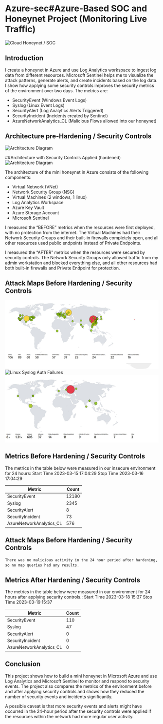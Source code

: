 # Azure-sec#Azure-Based SOC and Honeynet Project (Monitoring Live Traffic)
![Cloud Honeynet / SOC](https://i.imgur.com/ZWxe03e.jpg)

## Introduction

I create a honeynet in Azure and use Log Analytics workspace to ingest log data from different resources. Microsoft Sentinel helps me to visualize the attack patterns, generate alerts, and create incidents based on the log data. I show how applying some security controls improves the security metrics of the environment over two days. The metrics are:
- SecurityEvent (Windows Event Logs)
- Syslog (Linux Event Logs)
- SecurityAlert (Log Analytics Alerts Triggered)
- SecurityIncident (Incidents created by Sentinel)
- AzureNetworkAnalytics_CL (Malicious Flows allowed into our honeynet)

## Architecture pre-Hardening / Security Controls
![Architecture Diagram](https://i.imgur.com/aBDwnKb.jpg)

##Architecture with Security Controls Applied (hardened)
![Architecture Diagram](https://i.imgur.com/YQNa9Pp.jpg)

The architecture of the mini honeynet in Azure consists of the following components:

- Virtual Network (VNet)
- Network Security Group (NSG)
- Virtual Machines (2 windows, 1 linux)
- Log Analytics Workspace
- Azure Key Vault
- Azure Storage Account
- Microsoft Sentinel

I measured the “BEFORE” metrics when the resources were first deployed, with no protection from the internet. The Virtual Machines had their Network Security Groups and their built-in firewalls completely open, and all other resources used public endpoints instead of Private Endpoints.

I measured the “AFTER” metrics when the resources were secured by security controls. The Network Security Groups only allowed traffic from my admin workstation and blocked everything else, and all other resources had both built-in firewalls and Private Endpoint for protection.
## Attack Maps Before Hardening / Security Controls
![NSG Allowed Inbound Malicious Flows](https://github.com/Roo87roo/test/blob/main/nsg-malicious-allowed-in%20(before).jpg?raw=true)<br>
![Linux Syslog Auth Failures](https://i.imgur.com/G1YgZt6.png)<br>
![Windows RDP/SMB Auth Failures](https://github.com/Roo87roo/test/blob/main/Windows-RDP-AUTH-Fail%20(before).jpg?raw=true)<br>

## Metrics Before Hardening / Security Controls

The metrics in the table below were measured in our insecure environment for 24 hours: 
Start Time 2023-03-15 17:04:29 
Stop Time 2023-03-16 17:04:29

| Metric                   | Count
| ------------------------ | -----
| SecurityEvent            | 12180
| Syslog                   | 2345
| SecurityAlert            | 8
| SecurityIncident         | 73
| AzureNetworkAnalytics_CL | 576

## Attack Maps Before Hardening / Security Controls

```There was no malicious activity in the 24 hour period after hardening, so no map queries had any results.```

## Metrics After Hardening / Security Controls

The metrics in the table below were measured in our environment for 24 hours after applying security controls.:
Start Time 2023-03-18 15:37
Stop Time	2023-03-19 15:37

| Metric                   | Count
| ------------------------ | -----
| SecurityEvent            | 110
| Syslog                   | 47
| SecurityAlert            | 0
| SecurityIncident         | 0
| AzureNetworkAnalytics_CL | 0

## Conclusion

This project shows how to build a mini honeynet in Microsoft Azure and use Log Analytics and Microsoft Sentinel to monitor and respond to security events. The project also compares the metrics of the environment before and after applying security controls and shows how they reduced the number of security events and incidents significantly.

A possible caveat is that more security events and alerts might have occurred in the 24-hour period after the security controls were applied if the resources within the network had more regular user activity.
